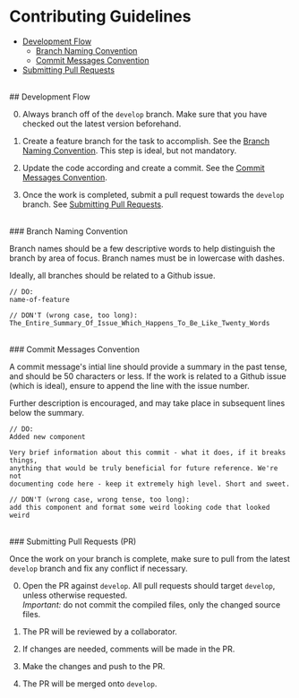 # Contributing Guidelines

- [Development Flow](#development-flow)
    - [Branch Naming Convention](#branch-naming)
    - [Commit Messages Convention](#commit-messages)
- [Submitting Pull Requests](#pull-requests)


<br/>
<a name="development-flow"></a>
## Development Flow

0. Always branch off of the `develop` branch. Make sure that you have checked out the latest version beforehand.

0. Create a feature branch for the task to accomplish. See the [Branch Naming Convention](#branch-naming). This step is ideal, but not mandatory.

0. Update the code according and create a commit. See the [Commit Messages Convention](#commit-messages).

0. Once the work is completed, submit a pull request towards the `develop` branch. See [Submitting Pull Requests](#pull-requests).


<br/>
<a name="branch-naming"></a>
### Branch Naming Convention

Branch names should be a few descriptive words to help distinguish the branch by area of focus. Branch names must be in lowercase with dashes.

Ideally, all branches should be related to a Github issue.

```
// DO:
name-of-feature
```

```
// DON'T (wrong case, too long):
The_Entire_Summary_Of_Issue_Which_Happens_To_Be_Like_Twenty_Words
```


<br/>
<a name="commit-messages"></a>
### Commit Messages Convention

A commit message's intial line should provide a summary in the past tense, and should be 50 characters or less. If the work is related to a Github issue (which is ideal), ensure to append the line with the issue number.

Further description is encouraged, and may take place in subsequent lines below the summary.

```
// DO:
Added new component

Very brief information about this commit - what it does, if it breaks things,
anything that would be truly beneficial for future reference. We're not
documenting code here - keep it extremely high level. Short and sweet.
```

```
// DON'T (wrong case, wrong tense, too long):
add this component and format some weird looking code that looked weird
```


<br/>
<a name="pull-requests"></a>
### Submitting Pull Requests (PR)

Once the work on your branch is complete, make sure to pull from the latest `develop` branch and fix any conflict if necessary.

0. Open the PR against `develop`. All pull requests should target `develop`, unless otherwise requested.  
_Important:_ do not commit the compiled files, only the changed source files.

0. The PR will be reviewed by a collaborator.

0. If changes are needed, comments will be made in the PR.

0. Make the changes and push to the PR.

0. The PR will be merged onto `develop`.